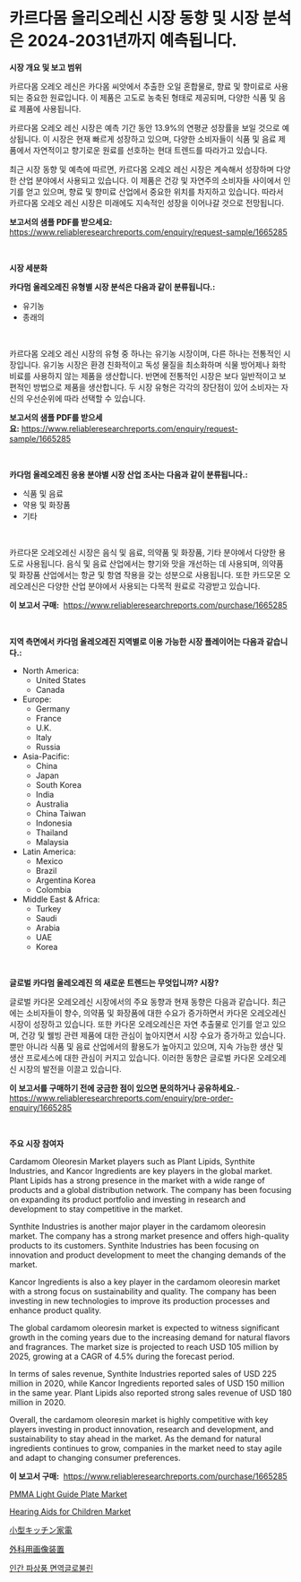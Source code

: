 <p><h1>카르다몸 올리오레신 시장 동향 및 시장 분석은 2024-2031년까지 예측됩니다.</h1></p><p><strong>시장 개요 및 보고 범위</strong></p>
<p><p>카르다몸 오레오 레신은 카다몸 씨앗에서 추출한 오일 혼합물로, 향료 및 향미료로 사용되는 중요한 원료입니다. 이 제품은 고도로 농축된 형태로 제공되며, 다양한 식품 및 음료 제품에 사용됩니다.</p><p>카르다몸 오레오 레신 시장은 예측 기간 동안 13.9%의 연평균 성장률을 보일 것으로 예상됩니다. 이 시장은 현재 빠르게 성장하고 있으며, 다양한 소비자들이 식품 및 음료 제품에서 자연적이고 향기로운 원료를 선호하는 현대 트렌드를 따라가고 있습니다.</p><p>최근 시장 동향 및 예측에 따르면, 카르다몸 오레오 레신 시장은 계속해서 성장하며 다양한 산업 분야에서 사용되고 있습니다. 이 제품은 건강 및 자연주의 소비자들 사이에서 인기를 얻고 있으며, 향료 및 향미료 산업에서 중요한 위치를 차지하고 있습니다. 따라서 카르다몸 오레오 레신 시장은 미래에도 지속적인 성장을 이어나갈 것으로 전망됩니다.</p></p>
<p><strong>보고서의 샘플 PDF를 받으세요:</strong> <a href="https://www.reliableresearchreports.com/enquiry/request-sample/1665285">https://www.reliableresearchreports.com/enquiry/request-sample/1665285</a></p>
<p>&nbsp;</p>
<p><strong>시장 세분화</strong></p>
<p><strong>카다멈 올레오레진 유형별 시장 분석은 다음과 같이 분류됩니다.:</strong></p>
<p><ul><li>유기농</li><li>종래의</li></ul></p>
<p>&nbsp;</p>
<p><p>카르다몸 오레오 레신 시장의 유형 중 하나는 유기농 시장이며, 다른 하나는 전통적인 시장입니다. 유기농 시장은 환경 친화적이고 독성 물질을 최소화하며 식물 방어제나 화학 비료를 사용하지 않는 제품을 생산합니다. 반면에 전통적인 시장은 보다 일반적이고 보편적인 방법으로 제품을 생산합니다. 두 시장 유형은 각각의 장단점이 있어 소비자는 자신의 우선순위에 따라 선택할 수 있습니다.</p></p>
<p><strong>보고서의 샘플 PDF를 받으세요:</strong>&nbsp;<a href="https://www.reliableresearchreports.com/enquiry/request-sample/1665285">https://www.reliableresearchreports.com/enquiry/request-sample/1665285</a></p>
<p>&nbsp;</p>
<p><strong> 카다멈 올레오레진 응용 분야별 시장 산업 조사는 다음과 같이 분류됩니다.:</strong></p>
<p><ul><li>식품 및 음료</li><li>약용 및 화장품</li><li>기타</li></ul></p>
<p>&nbsp;</p>
<p><p>카르다몬 오레오레신 시장은 음식 및 음료, 의약품 및 화장품, 기타 분야에서 다양한 용도로 사용됩니다. 음식 및 음료 산업에서는 향기와 맛을 개선하는 데 사용되며, 의약품 및 화장품 산업에서는 항균 및 항염 작용을 갖는 성분으로 사용됩니다. 또한 카드모몬 오레오레신은 다양한 산업 분야에서 사용되는 다목적 원료로 각광받고 있습니다.</p></p>
<p><strong>이 보고서 구매:</strong>&nbsp; <a href="https://www.reliableresearchreports.com/purchase/1665285">https://www.reliableresearchreports.com/purchase/1665285</a></p>
<p>&nbsp;</p>
<p><strong>지역 측면에서 카다멈 올레오레진 지역별로 이용 가능한 시장 플레이어는 다음과 같습니다.:</strong></p>
<p><ul>
    <li>
        North America:
        <ul>
            <li>United States</li>
            <li>Canada</li>
        </ul>
    </li>
    <li>
        Europe:
        <ul>
            <li>Germany</li>
            <li>France</li>
            <li>U.K.</li>
            <li>Italy</li>
            <li>Russia</li>
        </ul>
    </li>
    <li>
        Asia-Pacific:
        <ul>
            <li>China</li>
            <li>Japan</li>
            <li>South Korea</li>
            <li>India</li>
            <li>Australia</li>
            <li>China Taiwan</li>
            <li>Indonesia</li>
            <li>Thailand</li>
            <li>Malaysia</li>
        </ul>
    </li>
    <li>
        Latin America:
        <ul>
            <li>Mexico</li>
            <li>Brazil</li>
            <li>Argentina Korea</li>
            <li>Colombia</li>
        </ul>
    </li>
    <li>
        Middle East & Africa:
        <ul>
            <li>Turkey</li>
            <li>Saudi</li>
            <li>Arabia</li>
            <li>UAE</li>
            <li>Korea</li>
        </ul>
    </li>
    </ul></p>
<p>&nbsp;</p>
<p><strong>글로벌 카다멈 올레오레진 의 새로운 트렌드는 무엇입니까? 시장?</strong></p>
<p><p>글로벌 카다몬 오레오레신 시장에서의 주요 동향과 현재 동향은 다음과 같습니다. 최근에는 소비자들이 향수, 의약품 및 화장품에 대한 수요가 증가하면서 카다몬 오레오레신 시장이 성장하고 있습니다. 또한 카다몬 오레오레신은 자연 추출물로 인기를 얻고 있으며, 건강 및 웰빙 관련 제품에 대한 관심이 높아지면서 시장 수요가 증가하고 있습니다. 뿐만 아니라 식품 및 음료 산업에서의 활용도가 높아지고 있으며, 지속 가능한 생산 및 생산 프로세스에 대한 관심이 커지고 있습니다. 이러한 동향은 글로벌 카다몬 오레오레신 시장의 발전을 이끌고 있습니다.</p></p>
<p><strong>이 보고서를 구매하기 전에 궁금한 점이 있으면 문의하거나 공유하세요.</strong>- <a href="https://www.reliableresearchreports.com/enquiry/pre-order-enquiry/1665285">https://www.reliableresearchreports.com/enquiry/pre-order-enquiry/1665285</a></p>
<p>&nbsp;</p>
<p><strong>주요 시장 참여자</strong></p>
<p><p>Cardamom Oleoresin Market players such as Plant Lipids, Synthite Industries, and Kancor Ingredients are key players in the global market. Plant Lipids has a strong presence in the market with a wide range of products and a global distribution network. The company has been focusing on expanding its product portfolio and investing in research and development to stay competitive in the market.</p><p>Synthite Industries is another major player in the cardamom oleoresin market. The company has a strong market presence and offers high-quality products to its customers. Synthite Industries has been focusing on innovation and product development to meet the changing demands of the market.</p><p>Kancor Ingredients is also a key player in the cardamom oleoresin market with a strong focus on sustainability and quality. The company has been investing in new technologies to improve its production processes and enhance product quality.</p><p>The global cardamom oleoresin market is expected to witness significant growth in the coming years due to the increasing demand for natural flavors and fragrances. The market size is projected to reach USD 105 million by 2025, growing at a CAGR of 4.5% during the forecast period.</p><p>In terms of sales revenue, Synthite Industries reported sales of USD 225 million in 2020, while Kancor Ingredients reported sales of USD 150 million in the same year. Plant Lipids also reported strong sales revenue of USD 180 million in 2020.</p><p>Overall, the cardamom oleoresin market is highly competitive with key players investing in product innovation, research and development, and sustainability to stay ahead in the market. As the demand for natural ingredients continues to grow, companies in the market need to stay agile and adapt to changing consumer preferences.</p></p>
<p><strong>이 보고서 구매:</strong>&nbsp;&nbsp;<a href="https://www.reliableresearchreports.com/purchase/1665285">https://www.reliableresearchreports.com/purchase/1665285</a></p>
<p><p><a href="https://github.com/nancykennedykellievqfqt2/Market-Research-Report-List-1/blob/main/pmma-light-guide-plate-market.md">PMMA Light Guide Plate Market</a></p><p><a href="https://github.com/seekum/Market-Research-Report-List-2/blob/main/hearing-aids-for-children-market.md">Hearing Aids for Children Market</a></p><p><a href="https://medium.com/@krishnajlhre/%E5%B0%8F%E5%9E%8B%E3%82%AD%E3%83%83%E3%83%81%E3%83%B3%E5%AE%B6%E9%9B%BB%E3%81%AE%E5%B8%82%E5%A0%B4%E3%82%B7%E3%82%A7%E3%82%A2%E3%81%AE%E9%80%B2%E5%8C%96%E3%81%A8%E5%B8%82%E5%A0%B4%E6%88%90%E9%95%B7%E3%83%88%E3%83%AC%E3%83%B3%E3%83%892024%E5%B9%B4-2031%E5%B9%B4-51816eab7cda">小型キッチン家電</a></p><p><a href="https://medium.com/@drewosciski565654/%E6%89%8B%E8%A1%93%E7%94%A8%E7%94%BB%E5%83%8F%E8%A8%BA%E6%96%AD%E6%A9%9F%E5%99%A8%E3%81%AE%E5%B8%82%E5%A0%B4-%E7%AB%B6%E4%BA%89%E5%88%86%E6%9E%90-%E5%B8%82%E5%A0%B4%E5%8B%95%E5%90%91-2031%E5%B9%B4%E3%81%BE%E3%81%A7%E3%81%AE%E4%BA%88%E6%B8%AC-81ae7e85cfe2">外科用画像装置</a></p><p><a href="https://medium.com/@maryamsipes/%EC%9D%B8%EA%B0%84-%ED%85%8C%ED%83%80%EB%88%84%EC%8A%A4-%EB%A9%B4%EC%97%AD%EA%B8%80%EB%A1%9C%EB%B6%88%EB%A6%B0-%EC%8B%9C%EC%9E%A5-%EB%B3%B4%EA%B3%A0%EC%84%9C%EB%8A%94-%EC%9D%B4-%EC%8B%9C%EC%9E%A5%EC%9D%98-%EC%B5%9C%EC%8B%A0-%ED%8A%B8%EB%A0%8C%EB%93%9C%EC%99%80-%EC%84%B1%EC%9E%A5-%EA%B8%B0%ED%9A%8C%EB%A5%BC-%EB%B0%9D%ED%98%80%EC%A4%8D%EB%8B%88%EB%8B%A4-f729aa4082c5">인간 파상풍 면역글로불린</a></p></p>
